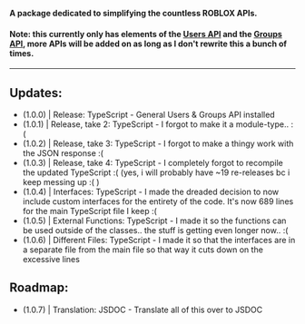 **A package dedicated to simplifying the countless ROBLOX APIs.**

#### Note: this currently only has elements of the [Users API](https://users.roblox.com/docs/index.html) and the [Groups API](https://groups.roblox.com/docs/index.html), more APIs will be added on as long as I don't rewrite this a bunch of times.

---

## Updates:
- (1.0.0) | Release: TypeScript - General Users & Groups API installed
- (1.0.1) | Release, take 2: TypeScript - I forgot to make it a module-type.. :(
- (1.0.2) | Release, take 3: TypeScript - I forgot to make a thingy work with the JSON response :(
- (1.0.3) | Release, take 4: TypeScript - I completely forgot to recompile the updated TypeScript :( (yes, i will probably have ~19 re-releases bc i keep messing up :( )
- (1.0.4) | Interfaces: TypeScript - I made the dreaded decision to now include custom interfaces for the entirety of the code. It's now 689 lines for the main TypeScript file I keep :(
- (1.0.5) | External Functions: TypeScript - I made it so the functions can be used outside of the classes.. the stuff is getting even longer now.. :(
- (1.0.6) | Different Files: TypeScript - I made it so that the interfaces are in a separate file from the main file so that way it cuts down on the excessive lines

## Roadmap:
- (1.0.7) | Translation: JSDOC - Translate all of this over to JSDOC
